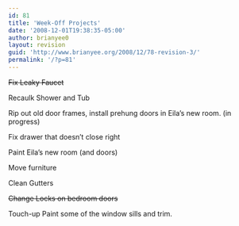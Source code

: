 ```yaml
---
id: 81
title: 'Week-Off Projects'
date: '2008-12-01T19:38:35-05:00'
author: brianyee0
layout: revision
guid: 'http://www.brianyee.org/2008/12/78-revision-3/'
permalink: '/?p=81'
---
```


<span style="text-decoration: line-through;">Fix Leaky Faucet</span>

Recaulk Shower and Tub

Rip out old door frames, install prehung doors in Eila’s new room. (in progress)

Fix drawer that doesn’t close right

Paint Eila’s new room (and doors)

Move furniture

Clean Gutters

<span style="text-decoration: line-through;">C</span><span style="text-decoration: line-through;">hange Locks on bedroom doors</span>

Touch-up Paint some of the window sills and trim.